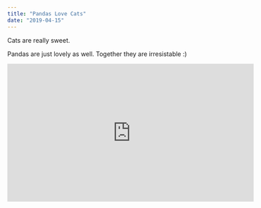 ```yaml
---
title: "Pandas Love Cats"
date: "2019-04-15"
---
```


Cats are really sweet.

Pandas are just lovely as well. Together they are irresistable :)

<iframe width="560" height="315" src="https://www.youtube.com/embed/4n0xNbfJLR8" frameborder="0" allowfullscreen></iframe>
